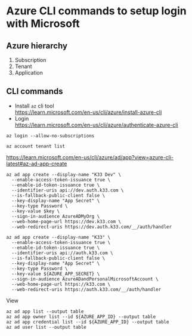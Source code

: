 # Azure CLI commands to setup login with Microsoft

## Azure hierarchy
1. Subscription
2. Tenant
3. Application

## CLI commands
 * Install `az` cli tool  
   https://learn.microsoft.com/en-us/cli/azure/install-azure-cli
 * Login  
   https://learn.microsoft.com/en-us/cli/azure/authenticate-azure-cli

```shell
az login --allow-no-subscriptions

az account tenant list
```

https://learn.microsoft.com/en-us/cli/azure/ad/app?view=azure-cli-latest#az-ad-app-create
```shell
az ad app create --display-name "K33 Dev" \
  --enable-access-token-issuance true \
  --enable-id-token-issuance true \
  --identifier-uris api://dev.auth.k33.com \
  --is-fallback-public-client false \
  --key-display-name "App Secret" \
  --key-type Password \
  --key-value $key \
  --sign-in-audience AzureADMyOrg \
  --web-home-page-url https://dev.k33.com \
  --web-redirect-uris https://dev.auth.k33.com/__/auth/handler

az ad app create --display-name "K33" \
  --enable-access-token-issuance true \
  --enable-id-token-issuance true \
  --identifier-uris api://auth.k33.com \
  --is-fallback-public-client false \
  --key-display-name "App Secret" \
  --key-type Password \
  --key-value ${AZURE_APP_SECRET} \
  --sign-in-audience AzureADandPersonalMicrosoftAccount \
  --web-home-page-url https://k33.com \
  --web-redirect-uris https://auth.k33.com/__/auth/handler
```

View
```shell
az ad app list --output table
az ad app owner list --id ${AZURE_APP_ID} --output table
az ad app credential list --id ${AZURE_APP_ID} --output table
az ad user list --output table
```